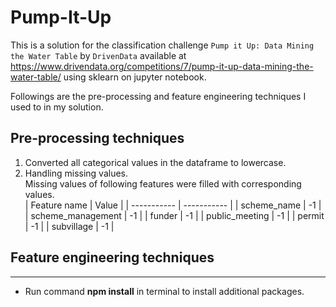 # Pump-It-Up

This is a solution for the classification challenge `Pump it Up: Data Mining the Water Table` by `DrivenData` available at <br /> https://www.drivendata.org/competitions/7/pump-it-up-data-mining-the-water-table/ using sklearn on jupyter notebook.

Followings are the pre-processing and feature engineering techniques I used to in my solution.

## Pre-processing techniques
1. Converted all categorical values in the dataframe to lowercase.
2. Handling missing values. <br />
   Missing values of following features were filled with corresponding values.<br />
| Feature name    | Value       |
| -----------     | ----------- |
| scheme_name     | -1          |
| scheme_management     | -1      |
| funder      | -1      |
| public_meeting     | -1      |
| permit     | -1      |
| subvillage     | -1      |


## Feature engineering techniques

___

* Run command **npm install** in terminal to install additional packages.<br />
